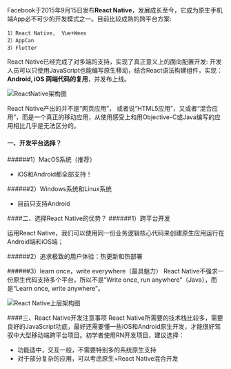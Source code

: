  Facebook于2015年9月15日发布**React Native**，发展成长至今，它成为原生手机端App必不可少的开发模式之一。目前比较成熟的跨平台方案:
```
1）React Native,  Vue+Weex
2）AppCan
3）Flutter
```
React Native已经完成了对多端的支持，实现了真正意义上的面向配置开发: 开发人员可以只使用JavaScript也能编写原生移动，结合React语法构建组件，实现：**Android, iOS 两端代码的复用**，并发布上线。

![ReactNative架构图](./img01.jpg)

 React Native产出的并不是“网页应用”， 或者说“HTML5应用”，又或者“混合应用”，而是一个真正的移动应用，从使用感受上和用Objective-C或Java编写的应用相比几乎是无法区分的。

#### 一、开发平台选择？
######1）MacOS系统（推荐）
- iOS和Android都全部支持！

######2）Windows系统和Linux系统
- 目前只支持Android

####二、选择React Native的优势？
######1）跨平台开发

运用React Native，我们可以使用同一份业务逻辑核心代码来创建原生应用运行在Android端和iOS端；

######2）追求极致的用户体验：热更新和热部署  

######3）learn once，write everywhere（最具魅力）
 React Native不强求一份原生代码支持多个平台，所以不是“Write once, run anywhere”（Java），而是“Learn once, write anywhere”。

![React Native上层架构图](./img02.png)

####三、React Native开发注意事项
 React Native所需要的技术栈比较多，需要良好的JavaScript功底，最好还需要懂一些iOS和Android原生开发，才能很好驾驭中大型移动端跨平台项目。初学者使用RN开发项目，建议选择：
- 功能适中，交互一般，不需要特别多的系统原生支持
- 对于部分复杂的应用，可以考虑原生+React Native混合开发